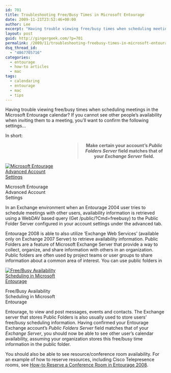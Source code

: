 ```yaml
---
id: 701
title: Troubleshooting Free/Busy Times in Microsoft Entourage
date: 2009-11-21T23:52:46+00:00
author: Lee
excerpt: "Having trouble viewing free/busy times when scheduling meetings in the Microsoft Entourage calendar? If you cannot see other people's availability when inviting them to a meeting, you'll want to confirm the following settings..."
layout: post
guid: http://gingergeek.com/?p=701
permalink: /2009/11/troubleshooting-freebusy-times-in-microsoft-entourage/
dsq_thread_id:
  - "4867705716"
categories:
  - entourage
  - how-to articles
  - mac
tags:
  - calendaring
  - entourage
  - mac
  - tips
---
```


<span style="position:relative;float:left;padding-right:5px;"> </span> Having trouble viewing free/busy times when scheduling meetings in the Microsoft Entourage calendar? If you cannot see other people’s availability when inviting them to a meeting, you’ll want to confirm the following settings…

<!--more-->

In short:

<div>
  <blockquote style="text-align:center;margin-left:45%;">
    <p>
      <strong>Make certain your account’s <em>Public Folders Server</em> field matches that of your <em>Exchange Server</em> field.</strong>
    </p>
  </blockquote>
</div>

<div id="attachment_705" style="width: 160px" class="wp-caption alignright">
  <a href="http://gingergeek.com/2009/11/troubleshooting-freebusy-times-in-microsoft-entourage/microsoft-entourage-advanced-account-settings/"><img class="size-thumbnail wp-image-705  " title="Microsoft Entourage Advanced Account Settings" src="https://i2.wp.com/gingergeek.com/wp-content/uploads/2009/11/Microsoft-Entourage-Advanced-Account-Settings.png?resize=150%2C150" alt="Microsoft Entourage Advanced Account Settings" srcset="https://i2.wp.com/gingergeek.com/wp-content/uploads/2009/11/Microsoft-Entourage-Advanced-Account-Settings.png?resize=150%2C150 150w, https://i2.wp.com/gingergeek.com/wp-content/uploads/2009/11/Microsoft-Entourage-Advanced-Account-Settings.png?zoom=2&resize=150%2C150 300w, https://i2.wp.com/gingergeek.com/wp-content/uploads/2009/11/Microsoft-Entourage-Advanced-Account-Settings.png?zoom=3&resize=150%2C150 450w" sizes="(max-width: 150px) 100vw, 150px" data-recalc-dims="1" /></a>
  
  <p class="wp-caption-text">
    Microsoft Entourage Advanced Account Settings
  </p>
</div>

In an Exchange environment when an Entourage 2004 user tries to schedule meetings with other users, availability information is retrieved using a WebDAV based query (Get /public/?Cmd=freebusy) to the Public Folder Server configured in your account settings under the advanced tab.

Entourage 2008 is able to also utilize ‘Exchange Web Services’ (available only on Exchange 2007 Server) to retrieve availability information. Public Folders are a feature of Microsoft Exchange Server that provide a way to collect, organize, and share information with others in an organization. Public folders are often used by project teams or user groups to share information about a common area of interest. You can use public folders in

<div id="attachment_706" style="width: 160px" class="wp-caption alignleft">
  <a href="http://gingergeek.com/2009/11/troubleshooting-freebusy-times-in-microsoft-entourage/free-busy-availability-scheduling-in-microsoft-entourage/"><img class="size-thumbnail wp-image-706 " title="Free/Busy Availability Scheduling in Microsoft Entourage" src="https://i0.wp.com/gingergeek.com/wp-content/uploads/2009/11/Free-Busy-Availability-Scheduling-in-Microsoft-Entourage-150x150.png?resize=150%2C150" alt="Free/Busy Availability Scheduling in Microsoft Entourage" srcset="https://i1.wp.com/gingergeek.com/wp-content/uploads/2009/11/Free-Busy-Availability-Scheduling-in-Microsoft-Entourage.png?resize=150%2C150 150w, https://i1.wp.com/gingergeek.com/wp-content/uploads/2009/11/Free-Busy-Availability-Scheduling-in-Microsoft-Entourage.png?zoom=2&resize=150%2C150 300w, https://i1.wp.com/gingergeek.com/wp-content/uploads/2009/11/Free-Busy-Availability-Scheduling-in-Microsoft-Entourage.png?zoom=3&resize=150%2C150 450w" sizes="(max-width: 150px) 100vw, 150px" data-recalc-dims="1" /></a>
  
  <p class="wp-caption-text">
    Free/Busy Availability Scheduling in Microsoft Entourage
  </p>
</div>

Entourage, to view and post messages, events and contacts. The Exchange server that stores Public Folders is also usually used to store users’ free/busy scheduling information. Having confirmed your Entourage Exchange account’s _Public Folders Server_ field matches that of your _Exchange Server_, you should now be able to see other user’s calendar availability, assuming your organization stores this free/busy time information in the public folder.

You should also be able to see resource/conference room availability. For an example of how to reserve resources, including Cisco Telepresence rooms, see [How-to Reserve a Conference Room in Entourage 2008](http://gingergeek.com/2009/06/how-to-reserve-a-conference-room-in-entourage-2008-calendar/).